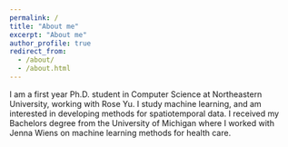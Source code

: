 ```yaml
---
permalink: /
title: "About me"
excerpt: "About me"
author_profile: true
redirect_from: 
  - /about/
  - /about.html
---
```


I am a first year Ph.D. student in Computer Science at Northeastern University, working with Rose Yu. I study machine learning, and am interested in developing methods for spatiotemporal data. I received my Bachelors degree from the University of Michigan where I worked with Jenna Wiens on machine learning methods for health care.